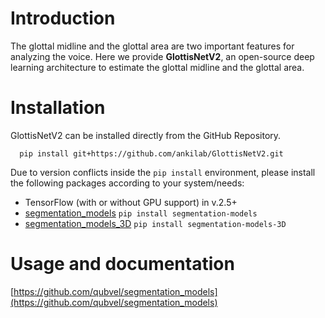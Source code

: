 # Introduction

The glottal midline and the glottal area are two important features for analyzing the voice. Here we provide **GlottisNetV2**, an open-source deep learning architecture to estimate the glottal midline and the glottal area.

# Installation 

GlottisNetV2 can be installed directly from the GitHub Repository.

```
  pip install git+https://github.com/ankilab/GlottisNetV2.git
```

Due to version conflicts inside the `pip install` environment, please install the following packages according to your system/needs:

* TensorFlow (with or without GPU support) in v.2.5+
* [segmentation_models](https://github.com/qubvel/segmentation_models) `pip install segmentation-models`
* [segmentation_models_3D](https://github.com/ZFTurbo/segmentation_models_3D) `pip install segmentation-models-3D`

# Usage and documentation
[https://github.com/qubvel/segmentation_models](https://github.com/qubvel/segmentation_models)

